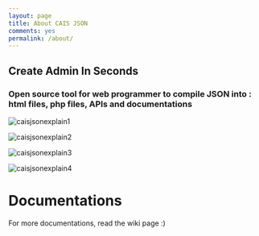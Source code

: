 ```yaml
---
layout: page
title: About CAIS JSON
comments: yes
permalink: /about/
---
```



## Create Admin In Seconds
### Open source tool for web programmer to compile JSON into : html files, php files, APIs and documentations

![caisjsonexplain1](/caisjson/images/caisjsonexplain1.png)

![caisjsonexplain2](/caisjson/images/caisjsonexplain2.png)

![caisjsonexplain3](/caisjson/images/caisjsonexplain3.png)

![caisjsonexplain4](/caisjson/images/caisjsonexplain4.png)

# Documentations

For more documentations, read the wiki page :)
